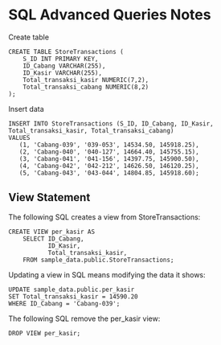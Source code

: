 # SQL Advanced Queries Notes
Create table
```
CREATE TABLE StoreTransactions (
    S_ID INT PRIMARY KEY,
    ID_Cabang VARCHAR(255),
    ID_Kasir VARCHAR(255),
    Total_transaksi_kasir NUMERIC(7,2),
    Total_transaksi_cabang NUMERIC(8,2)
);
```
Insert data
```
INSERT INTO StoreTransactions (S_ID, ID_Cabang, ID_Kasir, Total_transaksi_kasir, Total_transaksi_cabang)
VALUES
   (1, 'Cabang-039', '039-053', 14534.50, 145918.25),
   (2, 'Cabang-040', '040-127', 14664.40, 145755.15),
   (3, 'Cabang-041', '041-156', 14397.75, 145900.50),
   (4, 'Cabang-042', '042-212', 14626.50, 146120.25),
   (5, 'Cabang-043', '043-044', 14804.85, 145918.60);
```

## View Statement
The following SQL creates a view from StoreTransactions:
```
CREATE VIEW per_kasir AS
    SELECT ID_Cabang,
           ID_Kasir,
           Total_transaksi_kasir,
    FROM sample_data.public.StoreTransactions;
```
Updating a view in SQL means modifying the data it shows:
```
UPDATE sample_data.public.per_kasir
SET Total_transaksi_kasir = 14590.20
WHERE ID_Cabang = 'Cabang-039';
```
The following SQL remove the per_kasir view:
```
DROP VIEW per_kasir;
```
